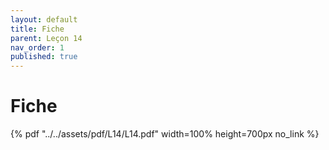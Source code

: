 ```yaml
---
layout: default
title: Fiche
parent: Leçon 14
nav_order: 1
published: true
---
```


# Fiche
 

{% pdf "../../assets/pdf/L14/L14.pdf" width=100% height=700px no_link %} 


